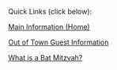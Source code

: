 Quick Links (click below):

[Main Information (Home)](/index)

[Out of Town Guest Information](/outOfTown)

[What is a Bat Mitzvah?](/whatIsBatMitzvah)
